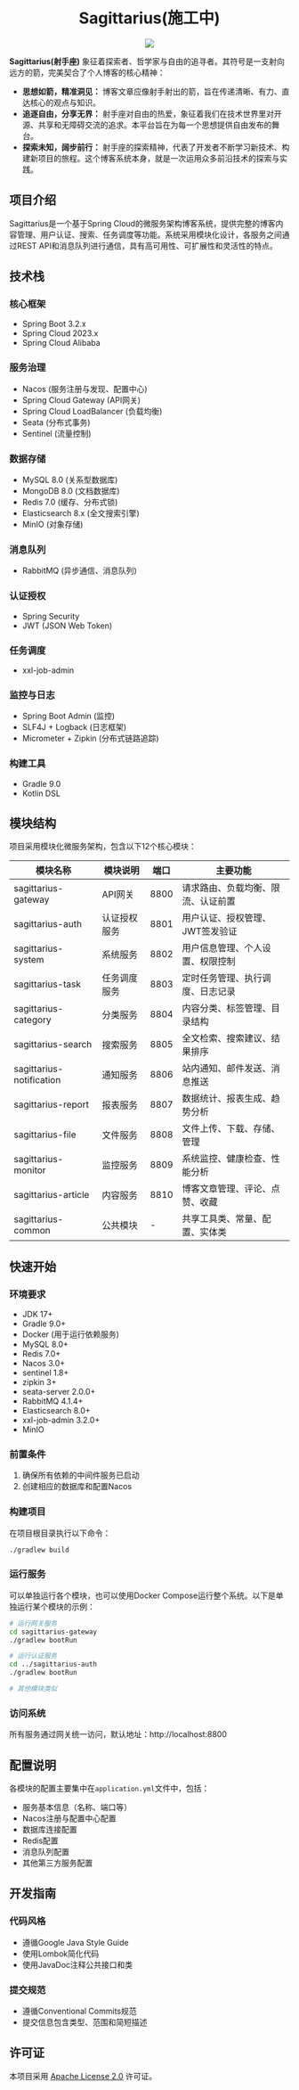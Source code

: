 <h1 align="center">Sagittarius(施工中)</h1>
<p align="center"><img src="images/background.png"></p>


**Sagittarius(射手座)** 象征着探索者、哲学家与自由的追寻者。其符号是一支射向远方的箭，完美契合了个人博客的核心精神：
- **思想如箭，精准洞见：** 博客文章应像射手射出的箭，旨在传递清晰、有力、直达核心的观点与知识。
- **追逐自由，分享无界：** 射手座对自由的热爱，象征着我们在技术世界里对开源、共享和无障碍交流的追求。本平台旨在为每一个思想提供自由发布的舞台。
- **探索未知，阔步前行：** 射手座的探索精神，代表了开发者不断学习新技术、构建新项目的旅程。这个博客系统本身，就是一次运用众多前沿技术的探索与实践。

## 项目介绍
Sagittarius是一个基于Spring Cloud的微服务架构博客系统，提供完整的博客内容管理、用户认证、搜索、任务调度等功能。系统采用模块化设计，各服务之间通过REST API和消息队列进行通信，具有高可用性、可扩展性和灵活性的特点。

## 技术栈

### 核心框架
- Spring Boot 3.2.x
- Spring Cloud 2023.x
- Spring Cloud Alibaba

### 服务治理
- Nacos (服务注册与发现、配置中心)
- Spring Cloud Gateway (API网关)
- Spring Cloud LoadBalancer (负载均衡)
- Seata (分布式事务)
- Sentinel (流量控制)

### 数据存储
- MySQL 8.0 (关系型数据库)
- MongoDB 8.0 (文档数据库)
- Redis 7.0 (缓存、分布式锁)
- Elasticsearch 8.x (全文搜索引擎)
- MinIO (对象存储)

### 消息队列
- RabbitMQ (异步通信、消息队列)

### 认证授权
- Spring Security
- JWT (JSON Web Token)

### 任务调度
- xxl-job-admin

### 监控与日志
- Spring Boot Admin (监控)
- SLF4J + Logback (日志框架)
- Micrometer + Zipkin (分布式链路追踪)

### 构建工具
- Gradle 9.0
- Kotlin DSL

## 模块结构

项目采用模块化微服务架构，包含以下12个核心模块：

| 模块名称                     | 模块说明   | 端口 | 主要功能 |
|--------------------------|--------|------|---------|
| sagittarius-gateway      | API网关  | 8800 | 请求路由、负载均衡、限流、认证前置 |
| sagittarius-auth         | 认证授权服务 | 8801 | 用户认证、授权管理、JWT签发验证 |
| sagittarius-system       | 系统服务   | 8802 | 用户信息管理、个人设置、权限控制 |
| sagittarius-task         | 任务调度服务 | 8803 | 定时任务管理、执行调度、日志记录 |
| sagittarius-category     | 分类服务   | 8804 | 内容分类、标签管理、目录结构 |
| sagittarius-search       | 搜索服务   | 8805 | 全文检索、搜索建议、结果排序 |
| sagittarius-notification | 通知服务   | 8806 | 站内通知、邮件发送、消息推送 |
| sagittarius-report       | 报表服务   | 8807 | 数据统计、报表生成、趋势分析 |
| sagittarius-file         | 文件服务   | 8808 | 文件上传、下载、存储、管理 |
| sagittarius-monitor      | 监控服务   | 8809 | 系统监控、健康检查、性能分析 |
| sagittarius-article      | 内容服务   | 8810 | 博客文章管理、评论、点赞、收藏 |
| sagittarius-common       | 公共模块   | - | 共享工具类、常量、配置、实体类 |

## 快速开始

### 环境要求
- JDK 17+ 
- Gradle 9.0+ 
- Docker (用于运行依赖服务)
- MySQL 8.0+
- Redis 7.0+
- Nacos 3.0+
- sentinel 1.8+
- zipkin 3+
- seata-server 2.0.0+
- RabbitMQ 4.1.4+
- Elasticsearch 8.0+
- xxl-job-admin 3.2.0+
- MinIO

### 前置条件
1. 确保所有依赖的中间件服务已启动
2. 创建相应的数据库和配置Nacos

### 构建项目

在项目根目录执行以下命令：

```bash
./gradlew build
```

### 运行服务

可以单独运行各个模块，也可以使用Docker Compose运行整个系统。以下是单独运行某个模块的示例：

```bash
# 运行网关服务
cd sagittarius-gateway
./gradlew bootRun

# 运行认证服务
cd ../sagittarius-auth
./gradlew bootRun

# 其他模块类似
```

### 访问系统

所有服务通过网关统一访问，默认地址：http://localhost:8800

## 配置说明

各模块的配置主要集中在`application.yml`文件中，包括：
- 服务基本信息（名称、端口等）
- Nacos注册与配置中心配置
- 数据库连接配置
- Redis配置
- 消息队列配置
- 其他第三方服务配置

## 开发指南

### 代码风格
- 遵循Google Java Style Guide
- 使用Lombok简化代码
- 使用JavaDoc注释公共接口和类

### 提交规范
- 遵循Conventional Commits规范
- 提交信息包含类型、范围和简短描述

## 许可证

本项目采用 [Apache License 2.0](LICENSE) 许可证。
